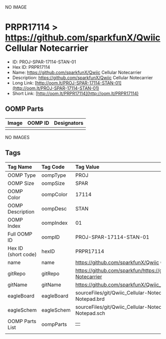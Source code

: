 


  
NO IMAGE  
# PRPR17114 > https://github.com/sparkfunX/Qwiic Cellular Notecarrier

- ID: PROJ-SPAR-17114-STAN-01
- Hex ID: PRPR17114
- Name: https://github.com/sparkfunX/Qwiic Cellular Notecarrier
- Description: https://github.com/sparkfunX/Qwiic Cellular Notecarrier
- Long Link: [http://oom.lt/PROJ-SPAR-17114-STAN-01](http://oom.lt/PROJ-SPAR-17114-STAN-01)
- Short Link: [http://oom.lt/PRPR17114](http://oom.lt/PRPR17114)

## OOMP Parts
  

|Image|OOMP ID|Designators|
| :--- | :--- | :--- |
||||
  
NO IMAGES  
## Tags
  

|Tag Name|Tag Code|Tag Value|
| :--- | :--- | :--- |
|OOMP Type|oompType|PROJ|
|OOMP Size|oompSize|SPAR|
|OOMP Color|oompColor|17114|
|OOMP Description|oompDesc|STAN|
|OOMP Index|oompIndex|01|
|Full OOMP ID|oompID|PROJ-SPAR-17114-STAN-01|
|Hex ID (short code)|hexID|PRPR17114|
|name|name|https://github.com/sparkfunX/Qwiic Cellular Notecarrier|
|gitRepo|gitRepo|https://github.com/sparkfun/https://github.com/sparkfunX/Qwiic_Cellular-Notecarrier|
|gitName|gitName|https://github.com/sparkfunX/Qwiic_Cellular-Notecarrier|
|eagleBoard|eagleBoard|sourceFiles/git/Qwiic_Cellular-Notecarrier/Hardware/Qwiic-Cellular-Notepad.brd|
|eagleSchem|eagleSchem|sourceFiles/git/Qwiic_Cellular-Notecarrier/Hardware/Qwiic-Cellular-Notepad.sch|
|OOMP Parts List|oompParts|<table><tr><td></td></tr></table>|
||||

